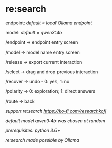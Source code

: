 # re:search 

endpoint: *default = local Ollama endpoint*

model: *default = qwen3:4b* 

/endpoint → endpoint entry screen

/model → model name entry screen

/release → export current interaction 

/select →  drag and drop previous interaction

/recover → undo - 0: yes, 1: no

/polarity → 0: exploration; 1: direct answers

/route → back

*support re:search https://ko-fi.com/researchkofi*

*default model qwen3:4b was chosen at random*

*prerequisites: python 3.6+* 

*re:search made possible by Ollama*


